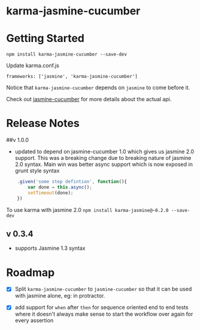 karma-jasmine-cucumber
================

# Getting Started

	npm install karma-jasmine-cucumber --save-dev
	
Update karma.conf.js

	frameworks: ['jasmine', 'karma-jasmine-cucumber']
	
Notice that `karma-jasmine-cucumber` depends on `jasmine` to come before it.

Check out [jasmine-cucumber](https://github.com/DealerDotCom/jasmine-cucumber) for more details about the actual api. 

# Release Notes
##v 1.0.0
* updated to depend on jasmine-cucumber 1.0 which gives us jasmine 2.0 support. This was a breaking change due to breaking nature of jasmine 2.0 syntax. Main win was better async support which is now exposed in grunt style syntax

```javascript
	.given('some step defintion', function(){
		var done = this.async();
		setTimeout(done);
	})
```
To use karma with jasmine 2.0  `npm install karma-jasmine@~0.2.0 --save-dev`

## v 0.3.4
* supports Jasmine 1.3 syntax

# Roadmap
* [x] Split `karma-jasmine-cucumber` to `jasmine-cucumber` so that it can be used with jasmine alone, eg: in protractor. 
* [x] add support for `when` after `then` for sequence oriented end to end tests where it doesn't always make sense to start the workflow over again for every assertion

	

